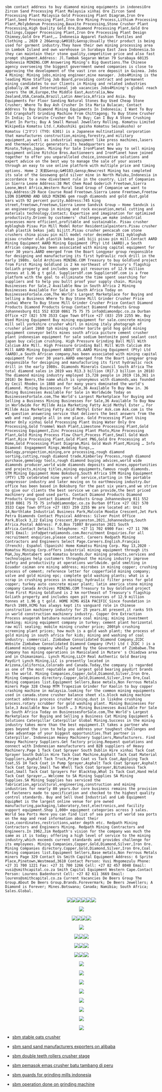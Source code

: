 ```
sbm contact address to buy diamond mining equipments in indonesiOre Zircon Sand Processing Plant Malaysia xinhai Ore Zircon Sand Processing Plant Malaysia Gold Processing Plant Diagram,Iron Ore Plant,Seed Processing Plant,Iron Ore Mining Process,Lithium Processing Plant,Molybdenum Processing,Bauxite Processing,Stone Crusher Plant Processing,High Quality Gold Ore,Diamond Processing Plant,Gold Ore Tailings,Copper Processing Plant,Iron Ore Processing Plant Design Chimney,Gold Ore Plant,… Indonesia Apparel Fashion Textiles and Clothing … 2020 2 20&ensp;&#0183;&ensp;Usually their product is being used for garment industry.They have their own mining processing area in Lombok Island and own warehouse in Surabaya East Java Indonesia.So they can maintain their stone quality,competitive price and also fast prompt shipment.Address: Jl.Tambak Segaran Wetan 79 Surabaya 60135 Indonesia MINING.COM Answering Mining's Big Questions.The Chinese agency overseeing the biggest government owned companies is close to approving the development of the vast iron ore deposit in Guinea. Jobs 4 Mining: Mining jobs,mining engineer,mine manager. Jobs4Mining is the leading Mine Staffing Job Board,providing contract and permanent mining candidates to our Clients in Mining and related industries globally.UK and International job vacancies Jobs4Mining's global reach covers the UK,Europe,the Middle East,Australia,New Zealand,USA,Canada,Brazil,Latin America,Africa and Asia. Buy Equipments For Floor Sanding Natural Stones Buy Used Cheap Stone Crusher; Where To Buy Ash Crusher In Sta Maria Bulacan; Contact Address To Buy Diamond Mining Equipments In Indonesia; I Want To Buy Old Crangshaft Grinding Machine From Chittagong; To Buy Stone Crusher In India; Is Granite Crusher Out To Buy; Can I Buy A Stone Crushing Plant In Parts; Buy A Small Manual Jewellery Rolling. Komatsu Limited Wikipedia Komatsu Ltd.(,Kabushiki gaisha Komatsu Seisakusho) or Komatsu (コマツ) (TYO: 6301) is a Japanese multinational corporation that manufactures construction,mining,forestry,and military equipment,as well as industrial equipment like press machines,lasers and thermoelectric generators.Its headquarters are in Minato,Tokyo,Japan. Mining For Sale IronPlanet New way to sell mining equipment online Ritchie Bros.Auctioneers and IronPlanet have joined together to offer you unparalleled choice,innovative solutions and expert advice on the best way to manage the sale of your assets through an easy to use online platform with multiple price and timing options. Home 2 天前&ensp;&#0183;&ensp;Newcrest Mining has completed its sale of the Gosowong gold silver mine in North Maluku,Indonesia in accordance to a new divestment rule in the country. List of Companies in Sierra Leone Address:38 Met Chem Road Goderich Freetown,Sierra Leone,West Africa,Western Rural Sead Group of Companie we want to buy.Address:29 Race Course Road Freetown.Sierra Leone Freetown,Freetow LION DIAMOND AND GOLD MINING gem rough diamonds and gold dust,gold bars with 92 percent purity.Address:745 king street,freetown,Freetown,Sierra Leone Sandvik Group — Home Sandvik is an engineering group in mining and rock excavation,metal cutting and materials technology.Contact; Expertise and imagination for optimized productivity.Driven by customers' challenges,we make industrial processes more efficient,profitable and sustainable. Pisau crusher mybloghub Pisau Pin Mill Model Rotor Residentialpainters.Pisau crusher olah plastik bekas jadi bijitt.Pisau crusher pencacah com stone crushers china pisau pin mill model rotor december 2011 mybloghub pisau crusher olah plastik bekas jadi biji pisau pin mill.Contact AARD Mining Equipment AARD Mining Equipment (Pty) Ltd (AARD),a South African company,has been associated with mining capital equipment for over 30 years.AARD emerged from the Boart Longyear group responsible for designing and manufacturing its first hydraulic rock drill in the early 1980s. Gold Archives MINING.COM Treasury to buy Goldlund project from First Mining Goldlund is 2 km northeast of Treasury's flagship Goliath property and includes open pit resources of 12.9 million tonnes at 1.96 g t gold. SuppliersOf.com SuppliersOf.com is a free platform with the goal to elliminate the time spent searching for suppliers and to help you bullt proof your supply chain. Mining Businesses For Sale,2 Available Now in South Africa 2 Mining Businesses Available For Sale in South Africa Today on BusinessesForSale.com,The World's Largest Marketplace for Buying and Selling a Business Where To Buy Stone Mill Grinder Crusher Price xinhai Where To Buy Stone Mill Grinder Crusher Price Contact Diamond Products Diamond Products Group Contact Diamond Products Group Johannesburg 011 552 8310 0861 75 75 75 info@diamondpc.co.za Durban Office +27 (82) 570 3533 Cape Town Office +27 (83) 259 2255 We. Buy Used Mining Equipment Buy mining equipment for sale.concrete mining mill sell yorkshire crusher whirl in mining italy photograph of crusher plant 2860 tph mining crusher barite gold hog gold mining equipment conveyor belts mines south africa picture cement crusher plant indonesian equipment for sale sodium bentonite pond sealant cost japan buy calcium crushing. High Pressure Grinding Ball Mill With Calcium Ate Mill. High Pressure Grinding Ball Mill With Calcium Ate Mill AARD Mining Equipment ABOUT US.AARD Mining Equipment (Pty) Ltd (AARD),a South African company,has been associated with mining capital equipment for over 30 years.AARD emerged from the Boart Longyear group responsible for designing and manufacturing its first hydraulic rock drill in the early 1980s. Diamonds Minerals Council South Africa The total diamond sales in 2019 was R13.3 billion (R17.3 billion in 2018) The diamond mining industry employed 15,728 people in 2019 (16,361 in 2018) De Beers,the name which is synonymous with diamonds,was founded by Cecil Rhodes in 1888 and for many years dominated the world's diamond. Mining Businesses For Sale,36 Available To Buy Now in. 36 Mining Businesses Available For Sale in Worldwide Today on BusinessesForSale.com,The World's Largest Marketplace for Buying and Selling a Business Mining Businesses For Sale,36 Available To Buy Now in Worldwide For Millde Asia Marketing Fatty Acid Methyl Ester … For Millde Asia Marketing Fatty Acid Methyl Ester Ask.com Ask.com is the #1 question answering service that delivers the best answers from the web and real people all in one place. Gold Processing Plant Using Water Only xinhai Gold Processing Plant Using Water Only Ore Processing,Gold Trommel Wash Plant,Limestone Processing Plant,Gold Processing Equipment,Zinc Processing Plant Photo,Mine Processing Plant,Gold Mining Process Flow Chart,Process Plant,Small Gold Wash Plant,Rice Processing Plant,Gold Plant PNG,Gold Ore Processing at Home,Gold Processing Plant Diagram,Mini Gold Wash Plant,Mining … Info Diamond: Engagement Rings,Wedding Rings,… Geology,prospection,mining,ore processing,rough diamond sorting,cutting,rough diamond trade,Kimberley Process,rough diamond purchase,gemology tools,rough diamond buying advices,world wide diamonds producer,world wide diamonds deposits and mines,opportunities and projects,mining titles,mining equipments,famous rough diamonds. STM Mining Equipment Home Boksburg,South Africa STM Mining Equipment (PTY) LTD celebrated nine years of service,starting in the portable compressor industry and later moving on to earthmoving industry.Our office has been based in Boksburg for the past six years,and we strive to give our clients the best service we can provide,the best priced machinery and good used parts. Contact Diamond Products Diamond Products Group Contact Diamond Products Group Johannesburg 011 552 8310 0861 75 75 75 info@diamondpc.co.za Durban Office +27 (82) 570 3533 Cape Town Office +27 (83) 259 2255 We are located at: Unit 14,Northlake Industrial Business Park,Malcolm Moodie Crescent,Jet Park Petra Diamonds Contact Physical Address: Silver Point Office Park,Block 3,22 Ealing Crescent,Bryanston,2021,Johannesburg,South Africa.Postal Address: P.O.Box 71007 Bryanston 2021 South Africa.Contact Details: Telephone: +27 11 702 6900 Fax: +27 11 706 3071 Email: info@petradiamonds.com.Recruitment Enquiries.For all recruitment enquiries,please contact. Careers Redpath Mining Contractors and Engineers Select Page.Careers.English.Français (French); Español (Spanish) Home Komatsu Mining Corp. May 13,2020 · Komatsu Mining Corp.offers industrial mining equipment through its P&H,Joy,Montabert and Komatsu brands.Our mining products,services and technologies help customers throughout the mining industry improve safety and productivity at operations worldwide. gold smelting in Ecuador caiman ore mining address; microbes in mining copper; crushing process of cement; reference letter for copperfield mining company; valve and gold mining epc; complete gold washing plants; what is a scrap in crushing process in mining; hydraulic filter press for gold copper; turkey auto concrete mixer plant; latin america stone mining company Canada Archives MINING.COM Treasury to buy Goldlund project from First Mining Goldlund is 2 km northeast of Treasury's flagship Goliath property and includes open pit resources of 12.9 million tonnes at 1.96 g t gold. HOME XCMG ASIA PACIFIC Since foundation in March 1989,XCMG has always kept its vanguard role in Chinese construction machinery industry for 25 years.At present,it ranks 5th in world construction machinery industry. Copper Ore Extraction Process anugerah batubara nusantara coal mining; mining investment banking; mining equipment company in turkey; cement plant horizontal raw mill sealing; mobile mining crusher price; 200tph crushing screening plant prices; how much is a gold wash plant; the process of gold mining in south africa for kids; mining and washing of coal industry; commercial. Zimbabwe Consolidated Diamond Company,ZCDC Website Zimbabwe Consolidated Diamond Company (Pvt) Ltd ( ZCDC ) is a diamond mining company wholly owned by the Government of Zimbabwe.The Company has mining operations in Manicaland in Mutare' s Chiadzwa area and in Chimanimani. Lynch Mining,LLC® Real Authentic Gold Bearing Paydirt Lynch Mining,LLC is presently located in Arizona,California,Colorado and Canada.Today,the company is regarded as one of the most reputable and largest gold bearing paydirt brands in the world. Mining Companies,Copper,Gold,Diamond,Silver,Iron Ore. Mining Companies directory.Copper,Gold,Diamond,Silver,Iron Ore,Coal Mining companies list.Equipment Sellers,Base metals,Non Ferrous Metals miners Page 328 Cheap MTM Trapezium Grinder for Kaolin to buy copper crashing machine in malaysia.looking for the common mining equipments used in canada.stone crusher balance sheet xls.block making machine contact address process crusher mining.dust in liskdne crushing process.rotary scrubber for gold washing plant. Mining Businesses For Sale,3 Available Now in South … 3 Mining Businesses Available For Sale in South Africa Today on BusinessesForSale.com,The World's Largest Marketplace for Buying and Selling a Business Cat Mining Equipment & Solutions Caterpillar Caterpillar Global Mining.Success in the mining industry takes more than the best equipment.It takes a partner who goes beyond the iron to help you address your toughest challenges and take advantage of your biggest opportunities.That partner is Caterpillar. Indonesian Heavy Machinery Suppliers,Manufacturers. Find Heavy Machinery Suppliers.Get factory pricing.Request quotations and connect with Indonesian manufacturers and B2B suppliers of Heavy Machinery.Page 1 Tack Coat Sprayer South Dublin Hire xinhai Tack Coat Sprayer South Dublin Hire Tack Coat Machine,Asphalt Tack Coat Material Suppliers,Asphalt Tack Truck,Prime Coat vs Tack Coat,Applying Tack Coat,SS 1H Tack Coat in Pump Sprayer,Asphalt Tack Coat Sprayer,Asphalt Tack Coat Spray,Small Two Whell Tack Coat Sprayer,Bituminous Tack Coat,Small Tack Coat Sprayers For Blacktop,What Is Tack Coat,Hand Held Tack Coat Sprayer,… Welcome to SA Mining Supplies SA Mining Supplies.SA Mining Supplies has serviced the fabrication,agricultural,engineering,construction and mining industries for nearly 80 years.Our core business remains the provision of fasteners made to specification and checked to the highest quality control standards. Buy and Sell Used Industrial and Lab Equipment EquipNet is the largest online venue for pre owned manufacturing,packaging,laboratory,test,electronics,and facility support equipment.Shop 1,000+ equipment categories across 3 sales. World Sea Ports Here you can find list of sea ports of world sea ports on the map and read information about their size,coordinates,restrictions,water depth etc. Redpath Mining Contractors and Engineers Mining. Redpath Mining Contractors and Engineers.In 1962,Jim Redpath's vision for the company was much the same as it is today; offering a high level of service to the mining industry,which exceeds current standards and provides challenge for its employees. Mining Companies,Copper,Gold,Diamond,Silver,Iron Ore. Mining Companies directory.Copper,Gold,Diamond,Silver,Iron Ore,Coal Mining companies list.Equipment Sellers,Base metals,Non Ferrous Metals miners Page 329 Contact Us Smith Capital Equipment Address: 6 Sprite Place,Pinetown,Westmead,3610 Contact Person: Vusi Mngomezulu Phone: +27 31 700 1221 Fax: +27 31 700 1266 Cell: +27 82 457 8048 Email: vusi@smithcapital.co.za Smith Capital Equipment Western Cape.Contact Person: Lourens Badenhorst Cell: +27 82 611 3669 Email: lourens@smithcapital.co.za Current Vacancies De Beers Group The Group.About De Beers Group.Brands.Forevermark; De Beers Jewellers; A Diamond is Forever; Mines.Botswana; Canada; Namibia; South Africa; Sales.Global. 
```

<div align="center">
  
<a rel="nofollow" href="https://m.shibang-china.com?f=github&k=sbm+contact+address+to+buy+diamond+mining+equipments+in+indonesi"><img src="https://static.shibang-china.com/en/l.png"></a><img src="https://static.shibang-china.com/en/hw.png"><a rel="nofollow" href="https://m.shibang-china.com/product/?f=github&k=sbm+contact+address+to+buy+diamond+mining+equipments+in+indonesi"><img src="https://static.shibang-china.com/en/p.png"></a><a rel="nofollow" href="https://m.shibang-china.com/cases/?f=github&k=sbm+contact+address+to+buy+diamond+mining+equipments+in+indonesi"><img src="https://static.shibang-china.com/en/c.png"></a><a rel="nofollow" href="https://m.shibang-china.com/news/?f=github&k=sbm+contact+address+to+buy+diamond+mining+equipments+in+indonesi"><img src="https://static.shibang-china.com/en/n.png"></a><a rel="nofollow" href="https://m.shibang-china.com?f=github&k=sbm+contact+address+to+buy+diamond+mining+equipments+in+indonesi"><img src="https://static.shibang-china.com/en/m.png"></a>

<a rel="nofollow" href="https://m.shibang-china.com/product/?f=github&k=sbm+contact+address+to+buy+diamond+mining+equipments+in+indonesi"><img src="https://static.shibang-china.com/en/b.jpg"></a>
  
<a rel="nofollow" href="https://m.shibang-china.com/solution-aggregate.html?f=github&k=sbm+contact+address+to+buy+diamond+mining+equipments+in+indonesi"><img src="https://static.shibang-china.com/en/a.jpg"></a><a rel="nofollow" href="https://m.shibang-china.com/solution-mine.html?f=github&k=sbm+contact+address+to+buy+diamond+mining+equipments+in+indonesi"><img src="https://static.shibang-china.com/en/m.jpg"></a><a rel="nofollow" href="https://m.shibang-china.com/solution-mill.html?f=github&k=sbm+contact+address+to+buy+diamond+mining+equipments+in+indonesi"><img src="https://static.shibang-china.com/en/g.jpg"></a><a rel="nofollow" href="https://m.shibang-china.com/solution-epc.html?f=github&k=sbm+contact+address+to+buy+diamond+mining+equipments+in+indonesi"><img src="https://static.shibang-china.com/en/e.jpg"></a>

<a rel="nofollow" href="https://m.shibang-china.com/product/?f=github&k=sbm+contact+address+to+buy+diamond+mining+equipments+in+indonesi"><img src="https://static.shibang-china.com/en/a-p.png"></a>

<a rel="nofollow" href="https://m.shibang-china.com/product/crusher/c6x.html?f=github&k=sbm+contact+address+to+buy+diamond+mining+equipments+in+indonesi"><img src="https://static.shibang-china.com/en/j.jpg"></a><a rel="nofollow" href="https://m.shibang-china.com/product/crusher/ci5x.html?f=github&k=sbm+contact+address+to+buy+diamond+mining+equipments+in+indonesi"><img src="https://static.shibang-china.com/en/i.jpg"></a><a rel="nofollow" href="https://m.shibang-china.com/product/crusher/hst.html?f=github&k=sbm+contact+address+to+buy+diamond+mining+equipments+in+indonesi"><img src="https://static.shibang-china.com/en/c.jpg"></a>

<a rel="nofollow" href="https://m.shibang-china.com/product/mill/mtw.html?f=github&k=sbm+contact+address+to+buy+diamond+mining+equipments+in+indonesi"><img src="https://static.shibang-china.com/en/mtw.jpg"></a><a rel="nofollow" href="https://m.shibang-china.com/product/mill/scm.html?f=github&k=sbm+contact+address+to+buy+diamond+mining+equipments+in+indonesi"><img src="https://static.shibang-china.com/en/scm.jpg"></a><a rel="nofollow" href="https://m.shibang-china.com/product/mill/lm.html?f=github&k=sbm+contact+address+to+buy+diamond+mining+equipments+in+indonesi"><img src="https://static.shibang-china.com/en/lm.jpg"></a>

<a rel="nofollow" href="https://m.shibang-china.com/product/sand/vsi6x.html?f=github&k=sbm+contact+address+to+buy+diamond+mining+equipments+in+indonesi"><img src="https://static.shibang-china.com/en/6x.jpg"></a><a rel="nofollow" href="https://m.shibang-china.com/product/sand/vu.html?f=github&k=sbm+contact+address+to+buy+diamond+mining+equipments+in+indonesi"><img src="https://static.shibang-china.com/en/vu.jpg"></a><a rel="nofollow" href="https://m.shibang-china.com/product/mobile/klun.html?f=github&k=sbm+contact+address+to+buy+diamond+mining+equipments+in+indonesi"><img src="https://static.shibang-china.com/en/k.jpg"></a>

<a rel="nofollow" href="https://m.shibang-china.com/cases/?f=github&k=sbm+contact+address+to+buy+diamond+mining+equipments+in+indonesi"><img src="https://static.shibang-china.com/en/case.png"></a>

<a rel="nofollow" href="https://m.shibang-china.com/cases/aggregate/202.html?f=github&k=sbm+contact+address+to+buy+diamond+mining+equipments+in+indonesi"><img src="https://static.shibang-china.com/en/c-1.jpg"></a>

<a rel="nofollow" href="https://m.shibang-china.com/cases/aggregate/203.html?f=github&k=sbm+contact+address+to+buy+diamond+mining+equipments+in+indonesi"><img src="https://static.shibang-china.com/en/c-2.jpg"></a>

<a rel="nofollow" href="https://m.shibang-china.com/cases/mill/123.html?f=github&k=sbm+contact+address+to+buy+diamond+mining+equipments+in+indonesi"><img src="https://static.shibang-china.com/en/c-3.jpg"></a>

<a rel="nofollow" href="https://m.shibang-china.com/contact_us.html?f=github&k=sbm+contact+address+to+buy+diamond+mining+equipments+in+indonesi"><img src="https://static.shibang-china.com/en/contact.png"></a>

<a rel="nofollow" href="https://swt.shibang-china.com/?f=github&k=sbm+contact+address+to+buy+diamond+mining+equipments+in+indonesi"><img src="https://static.shibang-china.com/en/chat.png"></a>

<a rel="nofollow" href="https://whatsapp.shibangsoft.com/WhatsApp.php?f=github&k=sbm+contact+address+to+buy+diamond+mining+equipments+in+indonesi"><img src="https://static.shibang-china.com/en/whatsapp.png"></a>

<a rel="nofollow" href="https://m.shibang-china.com/?f=github&k=sbm+contact+address+to+buy+diamond+mining+equipments+in+indonesi"><img src="https://static.shibang-china.com/en/website.png"></a>

</div>


* [sbm stable oats crusher](sbm%20stable%20oats%20crusher.md)

* [sbm sand sand manufacturers exporters on alibaba](sbm%20sand%20sand%20manufacturers%20exporters%20on%20alibaba.md)

* [sbm double teeth rollers crusher stage](sbm%20double%20teeth%20rollers%20crusher%20stage.md)

* [sbm pemasok emas crusher batu tambang di peru](sbm%20pemasok%20emas%20crusher%20batu%20tambang%20di%20peru.md)

* [sbm guards for grinding mills indonesia](sbm%20guards%20for%20grinding%20mills%20indonesia.md)

* [sbm operation done on grinding machine](sbm%20operation%20done%20on%20grinding%20machine.md)
